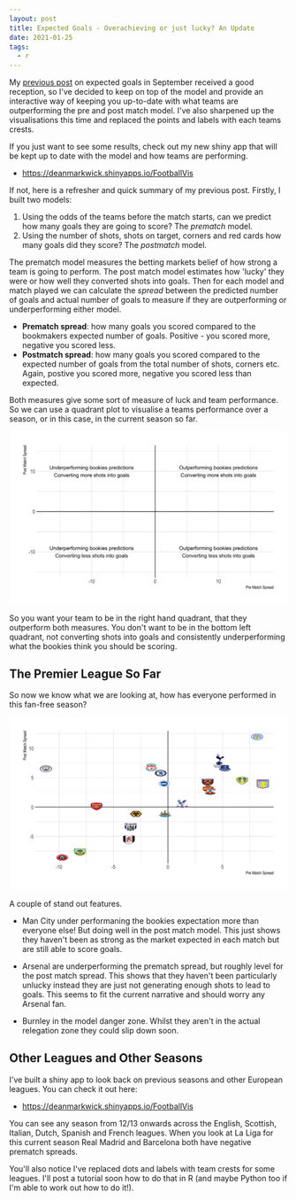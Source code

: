 ```yaml
---
layout: post
title: Expected Goals - Overachieving or just lucky? An Update
date: 2021-01-25 
tags:
  - r
---
```


My [previous post](https://dm13450.github.io/2020/09/11/ExpGoals.html) on expected goals in September received a good reception, so I've decided to keep on top of the model and provide an interactive way of keeping you up-to-date with what teams are outperforming the pre and post match model. I've also sharpened up the visualisations this time and replaced the points and labels with each teams crests.

If you just want to see some results, check out my new shiny app that will be kept up to date with the model and how teams are performing.

* <https://deanmarkwick.shinyapps.io/FootballVis>

If not, here is a refresher and quick summary of my previous post. Firstly, I built two models:

1. Using the odds of the teams before the match starts, can we predict how many goals they are going to score? The *prematch* model. 
2. Using the number of shots, shots on target, corners and red cards how many goals did they score? The *postmatch* model.

The prematch model measures the betting markets belief of how strong a team is going to perform. The post match model estimates how 'lucky' they were or how well they converted shots into goals. Then for each model and match played we can calculate the *spread* between the predicted number of goals and actual number of goals to measure if they are outperforming or underperforming either model. 

* **Prematch spread**: how many goals you scored compared to the bookmakers expected number of goals. Positive - you scored more, negative you scored less.
* **Postmatch spread**: how many goals you scored compared to the expected number of goals from the total number of shots, corners etc. Again, postive you scored more, negative you scored less than expected.

Both measures give some sort of measure of luck and team performance. So we can use a quadrant plot to visualise a teams performance over a season, or in this case, in the current season so far.

![](/assets/prepostgoals_files/examplePlot.png)

So you want your team to be in the right hand quadrant, that they outperform both measures. You don't want to be in the bottom left quadrant, not converting shots into goals and consistently underperforming what the bookies think you should be scoring. 

## The Premier League So Far

So now we know what we are looking at, how has everyone performed in this fan-free season?

![](/assets/prepostgoals_files/E0_ResultsCrest.png)

A couple of stand out features.

* Man City under performaning the bookies expectation more than everyone else! But doing well in the post match model. This just shows they haven't been as strong as the market expected in each match but are still able to score goals. 

* Arsenal are underperforming the prematch spread, but roughly level for the post match spread. This shows that they haven't been particularly unlucky instead they are just not generating enough shots to lead to goals. This seems to fit the current narrative and should worry any Arsenal fan.

* Burnley in the model danger zone. Whilst they aren't in the actual relegation zone they could slip down soon. 

## Other Leagues and Other Seasons

I've built a shiny app to look back on previous seasons and other European leagues. You can check it out here:

* <https://deanmarkwick.shinyapps.io/FootballVis>

You can see any season from 12/13 onwards across the English, Scottish, Italian, Dutch, Spanish and French leagues. When you look at La Liga for this current season Real Madrid and Barcelona both have negative prematch spreads. 

You'll also notice I've replaced dots and labels with team crests for some leagues. I'll post a tutorial soon how to do that in R (and maybe Python too if I'm able to work out how to do it!).
